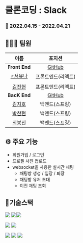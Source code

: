 # 클론코딩 : Slack

### 📅 2022.04.15 - 2022.04.21

## 👨‍👩‍👧 팀원

|                  이름                    |                       포지션                       |
| :--------------------------------------: | :-----------------------------------------------: |
|               **Front End**              |[GitHub](https://github.com/CloneCoding-team1-6/FE)|
| [⭐서유나](https://github.com/rriverr)   |                  프론트엔드(리액트)                 |
| [김진현](https://github.com/wlsgus93)    |                   프론트엔드(리액트)                |
|               **BacK End**               |[GitHub](https://github.com/CloneCoding-team1-6/BE)|
| [김지호](https://github.com/Zoe-Jiho-Kim)|                    백엔드(스프링)                   |
| [박찬현](https://github.com/bonoo1)      |                    백엔드(스프링)                   |
| [최봉진](https://github.com/cbjjzzang)   |                    백엔드(스프링)                   |


## ⚙ 주요 기능
 - 회원가입 / 로그인
 - 프로필 사진 업로드
 - websocket을 사용한 실시간 채팅
    - 채팅방 생성 / 입장 / 퇴장
    - 채팅방 유저 초대
    - 이전 채팅 조회

## 🔨기술스택

<img src="https://img.shields.io/badge/React-61DAFB?style=flat-square&logo=React&logoColor=white"/> <img src="https://img.shields.io/badge/Redux-764ABC?style=flat-square&logo=Redux&logoColor=white"/><img src="https://img.shields.io/badge/Axios-56347C?style=flat-square&logo=Axios&logoColor=white"/>

<img src="https://img.shields.io/badge/styledcomponents-DB7093?style=flat-square&logo=styled-components&logoColor=white"/> <img src="https://img.shields.io/badge/MUI-007FFF?style=flat-square&logo=MUI&logoColor=white"/> 

<img src="https://img.shields.io/badge/SockJS-010101?style=flat-square&logo=SockJS&logoColor=white"/> <img src="https://img.shields.io/badge/StompJS-010101?style=flat-square&logo=StompJS&logoColor=white"/> <img src="https://img.shields.io/badge/AWS Amplify-FF9900?style=flat-square&logo=AWS Amplify&logoColor=white"/>



